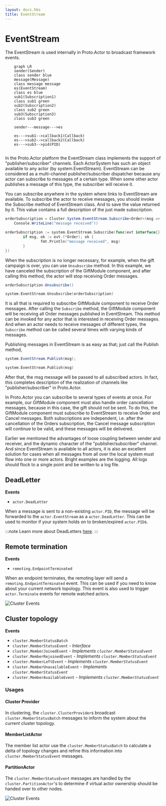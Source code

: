```yaml
---
layout: docs.hbs
title: EventStream
---
```


# EventStream

The EventStream is used internally in Proto.Actor to broadcast framework events.

```mermaid
    graph LR
    sender(Sender)
    class sender blue
    message(Message)
    class message message
    es(EventStream)
    class es blue
    sub1(Subscription1)
    class sub1 green
    sub2(Subscription2)
    class sub2 green
    sub3(Subscription3)
    class sub3 green

    sender---message--->es

    es--->sub1-->callback1(Callback)
    es--->sub2-->callback2(Callback)
    es--->sub3-->pid(PID)


```

In the Proto.Actor platform the EventStream class implements the support of "publisher/subscriber" channels. Each ActorSystem has such an object available to any actor (by system.EventStream). EventStream can be considered as a multi-channel publisher/subscriber dispatcher because any actor can subscribe to messages of a certain type. When some other actor publishes a message of this type, the subscriber will receive it.

You can subscribe anywhere in the system where links to EventStream are available. To subscribe the actor to receive messages, you should invoke the Subscribe method of EventStream class. And to save the value returned by it. This value contains a full description of the just made subscription.

```csharp
orderSubscription = Cluster.System.EventStream.Subscribe<Order>(msg =>
    Console.WriteLine("message received"))
```

```go
orderSubscription := system.EventStream.Subscribe(func(evt interface{}) {
        if msg, ok := evt.(*Order); ok {
                fmt.Println("message received", msg)
        }
})
```

When the subscription is no longer necessary, for example, when the gift campaign is over, you can use `Unsubscribe` method. In this example, we have canceled the subscription of the GiftModule component, and after calling this method, the actor will stop receiving Order messages.

```csharp
orderSubscription.Unsubscribe()
```

```go
system.EventStream.Unsubscribe(orderSubscription)
```

It is all that is required to subscribe GiftModule component to receive Order messages. After calling the `Subscribe` method, the GiftModule component will be receiving all Order messages published in EventStream. This method can be invoked for any actor that is interested in receiving Order messages. And when an actor needs to receive messages of different types, the `Subscribe` method can be called several times with varying kinds of messages.

Publishing messages in EventStream is as easy as that; just call the Publish method,

```csharp
system.EventStream.Publish(msg);
```

```go
system.EventStream.Publish(msg)
```

After that, the msg message will be passed to all subscribed actors. In fact, this completes description of the realization of channels like "publisher/subscriber" in Proto.Actor.

In Proto.Actor you can subscribe to several types of events at once. For example, our GiftModule component must also handle order cancellation messages, because in this case, the gift should not be sent. To do this, the GiftModule component must subscribe to EventStream to receive Order and Cancel messages. Both subscriptions are independent, i.e. after the cancellation of the Orders subscription, the Cancel message subscription will continue to be valid, and these messages will be delivered.

Earlier we mentioned the advantages of loose coupling between sender and receiver, and the dynamic character of the "publisher/subscriber" channel. And since EventStream is available to all actors, it is also an excellent solution for cases when all messages from all over the local system must flow into one or more actors. Bright examples are the logging. All logs should flock to a single point and be written to a log file.

## DeadLetter

**Events**

- `actor.DeadLetter`

When a message is sent to a non-existing `actor.PID`, the message will be forwarded to the `actor.EventStream` as a `actor.DeadLetter`.
This can be used to monitor if your system holds on to broken/expired `actor.PID`s.

:::note
Learn more about DeadLetters [here](deadletter.md).
:::

## Remote termination

**Events**

- `remoting.EndpointTerminated`

When an endpoint terminates, the remoting layer will send a `remoting.EndpointTerminated` event.
This can be used if you need to know about your current network topology.
This event is also used to trigger `actor.Terminate` events for remote watched actors.

![Cluster Events](images/remoteterminate.png)

## Cluster topology

**Events**

- `cluster.MemberStatusBatch`
- `cluster.MemberStatusEvent` - _Interface_
- `cluster.MemberJoinedEvent` - _Implements `cluster.MemberStatusEvent`_
- `cluster.MemberRejoinedEvent` - _Implements `cluster.MemberStatusEvent`_
- `cluster.MemberLeftEvent` - _Implements `cluster.MemberStatusEvent`_
- `cluster.MemberUnavailableEvent` - _Implements `cluster.MemberStatusEvent`_
- `cluster.MemberAvailableEvent` - _Implements `cluster.MemberStatusEvent`_

### Usages

#### Cluster Provider

In clustering, the `cluster.ClusterProvider`s broadcast `cluster.MemberStatusBatch` messages to inform the system about the current cluster topology.

#### MemberListActor

The member list actor use the `cluster.MemberStatusBatch` to calculate a delta of topology changes and refine this information into `cluster.MemberStatusEvent` messages.

#### PartitionActor

The `cluster.MemberStatusEvent` messages are handled by the `cluster.PartitionActor`'s to determine if virtual actor ownership should be handed over to other nodes.

![Cluster Events](images/clusterevents.png)
